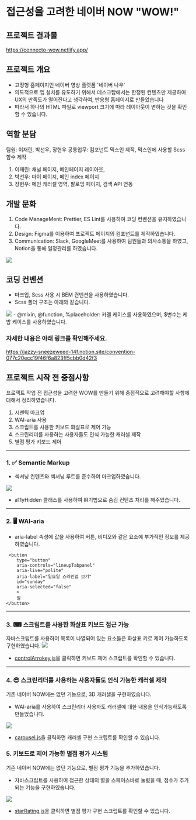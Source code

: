 # 접근성을 고려한 네이버 NOW "WOW!"

## 프로젝트 결과물
https://connecto-wow.netlify.app/

## 프로젝트 개요
- 고정형 홈페이지인 네이버 영상 플랫폼 '네이버 나우'
- 의도적으로 앱 설치를 유도하기 위해서 데스크탑에서는 한정된 컨텐츠만 제공하여 UX의 만족도가 떨어진다고 생각하여, 반응형 홈페이지로 만들었습니다
- 따라서 하나의 HTML 파일로 viewport 크기에 따라 레이아웃이 변하는 것을 확인할 수 있습니다. 

## 역할 분담
팀원: 이재린, 박선우, 장현우
공통업무: 컴포넌트 믹스인 제작, 믹스인에 사용할 Scss 함수 제작
1. 이재린: 채널 페이지, 메인페이지 레이아웃, 
2. 박선우: 마이 페이지, 메인 index 페이지 
3. 장현우: 메인 캐러셀 영역, 팔로잉 페이지, 검색 API 연동

## 개발 문화
1. Code ManageMent: Prettier, ES Lint를 사용하여 코딩 컨벤션을 유지하였습니다. 
2. Design: Figma를 이용하여 프로젝트 페이지의 컴포넌트를 제작하였습니다. 
3. Communication: Slack, GoogleMeet를 사용하여 팀원들과 의사소통을 하였고, Notion을 통해 일정관리를 하였습니다. 
<img src ="readmeImg/2.png">


## 코딩 컨벤션
- 마크업, Scss  사용 시 BEM 컨벤션을 사용하였습니다. 
- Scss 폴더 구조는 아래와 같습니다. 
<img src ="readmeImg/1.png">
- @mixin, @function, %placeholder: 카멜 케이스를 사용하였으며, $변수는 케밥 케이스를 사용하였습니다. 

### 자세한 내용은 아래 링크를 확인해주세요.
https://jazzy-sneezeweed-14f.notion.site/convention-077c20ecc19f46f6a823ff5cbb0d42f3


## 프로젝트 시작 전 중점사항
프로젝트 작업 전 접근성을 고려한 WOW를 만들기 위해 중점적으로 고려해야할 사항에 대해서 정리하였습니다. 
1. 시멘틱 마크업
2. WAI-aria 사용
3. 스크립트를 사용한 키보드 화살표로 제어 가능
4. 스크린리더를 사용하는 사용자들도 인식 가능한 캐러셀 제작
5. 별점 평가 키보드 제어

---

### 1. ✅ Semantic Markup
- 섹셔닝 컨텐츠와 섹셔닝 루트를 준수하여 마크업하였습니다. 
<img src="readmeImg/3.png">

- a11yHidden 클래스를 사용하여 IR기법으로 숨김 컨텐츠 처리를 해주었습니다. 

---

### 2. 🖥 WAI-aria
- aria-label 속성에 값을 사용하여 버튼, 비디오와 같은 요소에 부가적인 정보를 제공하였습니다.
```
 <button
    type="button"
    aria-controls="lineupTabpanel"
    aria-live="polite"
    aria-label="일요일 쇼라인업 보기"
    id="sunday"
    aria-selected="false"
    >
    일
</button>
```
---
### 3. ⌨ 스크립트를 사용한 화살표 키보드 접근 가능
자바스크립트를 사용하여 목록이 나열되어 있는 요소들은 화살표 키로 제어 가능하도록 구현하였습니다. 
<img src="readmeImg/4.gif">

- [controlArrokey.js](https://github.com/leejaelll/connecToWow/blob/master/public/js/controlArrowKey.js)을 클릭하면 키보드 제어 스크립트를 확인할 수 있습니다. 

---

### 4. 😎 스크린리더를 사용하는 사용자들도 인식 가능한 캐러셀 제작
기존 네이버 NOW에는 없던 기능으로, 3D 캐러샐을 구현하였습니다. 

- WAI-aria를 사용하여 스크린리더 사용자도 캐러샐에 대한 내용을 인식가능하도록 만들었습니다. 

<img src="readmeImg/6.gif">

-  [carousel.js](https://github.com/leejaelll/connecToWow/blob/master/public/js/carousel.js)을 클릭하면 캐러셀 구현 스크립트를 확인할 수 있습니다. 


### 5. 키보드로 제어 가능한 별점 평가 시스템
기존 네이버 NOW에는 없던 기능으로, 별점 평가 기능을 추가하였습니다. 

- 자바스크립트를 사용하여 접근한 상태의 별을 스페이스바로 눌렀을 때, 점수가 추가되는 기능을 구현하였습니다. 

<img src="readmeImg/6.gif">

- [starRating.js](https://github.com/leejaelll/connecToWow/blob/master/public/js/carousel.js)을 클릭하면 별점 평가 구현 스크립트를 확인할 수 있습니다. 

